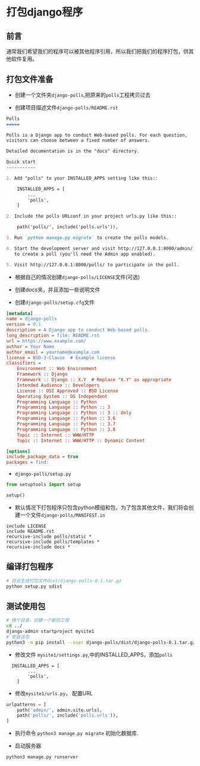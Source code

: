 # 打包django程序


## 前言

通常我们希望我们的程序可以被其他程序引用，所以我们把我们的程序打包，供其他软件复用。 


## 打包文件准备


* 创建一个文件夹``django-polls``,把原来的``polls``工程拷贝过去 

* 创建项目描述文件``django-polls/README.rst``


```md
Polls
=====

Polls is a Django app to conduct Web-based polls. For each question,
visitors can choose between a fixed number of answers.

Detailed documentation is in the "docs" directory.

Quick start
-----------

1. Add "polls" to your INSTALLED_APPS setting like this::

    INSTALLED_APPS = [
        ...
        'polls',
    ]

2. Include the polls URLconf in your project urls.py like this::

    path('polls/', include('polls.urls')),

3. Run `python manage.py migrate` to create the polls models.

4. Start the development server and visit http://127.0.0.1:8000/admin/
   to create a poll (you'll need the Admin app enabled).

5. Visit http://127.0.0.1:8000/polls/ to participate in the poll.
```

* 根据自己的情况创建``django-polls/LICENSE``文件(可选)

* 创建docs夹，并且添加一些说明文件

* 创建``django-polls/setup.cfg``文件  
```cfg
[metadata]
name = django-polls
version = 0.1
description = A Django app to conduct Web-based polls.
long_description = file: README.rst
url = https://www.example.com/
author = Your Name
author_email = yourname@example.com
license = BSD-3-Clause  # Example license
classifiers =
    Environment :: Web Environment
    Framework :: Django
    Framework :: Django :: X.Y  # Replace "X.Y" as appropriate
    Intended Audience :: Developers
    License :: OSI Approved :: BSD License
    Operating System :: OS Independent
    Programming Language :: Python
    Programming Language :: Python :: 3
    Programming Language :: Python :: 3 :: Only
    Programming Language :: Python :: 3.6
    Programming Language :: Python :: 3.7
    Programming Language :: Python :: 3.8
    Topic :: Internet :: WWW/HTTP
    Topic :: Internet :: WWW/HTTP :: Dynamic Content

[options]
include_package_data = true
packages = find:
```

* ``django-polls/setup.py``

```py 
from setuptools import setup

setup()
```

* 默认情况下打包程序只包含python模组和包，为了包含其他文件，我们将会创建一个文件``django-polls/MANIFEST.in``

```in
include LICENSE
include README.rst
recursive-include polls/static *
recursive-include polls/templates *
recursive-include docs *
```

## 编译打包程序   

```bash 
# 将会生成打包文件dist/django-polls-0.1.tar.gz
python setup.py sdist
```


## 测试使用包  

```bash
# 换个目录，创建一个新的工程
cd ../
django-admin startproject mysite1
# 安装该包
python3 -m pip install --user django-polls/dist/django-polls-0.1.tar.gz

```

* 修改文件 ``mysite1/settings.py``,中的INSTALLED_APPS，添加``polls``

```
  INSTALLED_APPS = [
        ...
        'polls',
    ]
```

* 修改``mysite1/urls.py``， 配置URL  

```py
urlpatterns = [
    path('admin/', admin.site.urls),
    path('polls/', include('polls.urls')),
]

```

* 执行命令 `python3 manage.py migrate` 初始化数据库.

* 启动服务器 

```bash 
python3 manage.py runserver
```


